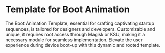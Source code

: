 # Template for Boot Animation
The Boot Animation Template, essential for crafting captivating startup sequences, is tailored for designers and developers. Customizable and unique, it requires root access through Magisk or KSU, making it a necessary module for seamless implementation. Elevate the user experience during device boot-up with this dynamic and rooted template.
